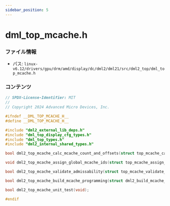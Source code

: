 ```yaml
---
sidebar_position: 5
---
```

# dml_top_mcache.h

### ファイル情報

- パス: `linux-v6.12/drivers/gpu/drm/amd/display/dc/dml2/dml21/src/dml2_top/dml_top_mcache.h`

### コンテンツ

```h
// SPDX-License-Identifier: MIT
//
// Copyright 2024 Advanced Micro Devices, Inc.

#ifndef __DML_TOP_MCACHE_H__
#define __DML_TOP_MCACHE_H__

#include "dml2_external_lib_deps.h"
#include "dml_top_display_cfg_types.h"
#include "dml_top_types.h"
#include "dml2_internal_shared_types.h"

bool dml2_top_mcache_calc_mcache_count_and_offsets(struct top_mcache_calc_mcache_count_and_offsets_in_out *params);

void dml2_top_mcache_assign_global_mcache_ids(struct top_mcache_assign_global_mcache_ids_in_out *params);

bool dml2_top_mcache_validate_admissability(struct top_mcache_validate_admissability_in_out *params);

bool dml2_top_mcache_build_mcache_programming(struct dml2_build_mcache_programming_in_out *params);

bool dml2_top_mcache_unit_test(void);

#endif

```
